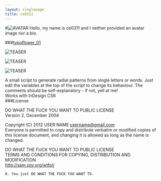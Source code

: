 ```yaml
---
layout: singlepage
title: ce0311
---
```

#![AVATAR](https://raw.github.com/fabiantheblind/auto-typo-adbe-id/master/ce0311/ce0311.png) Hello,
my name is ce0311 and I neither provided an avatar image nor a bio.  

###[typoflower_01](https://raw.github.com/fabiantheblind/auto-typo-adbe-id/master/ce0311/typoflower_01.jsx)  

![TEASER](https://raw.github.com/fabiantheblind/auto-typo-adbe-id/master/ce0311/preview_1.png)  

![TEASER](https://raw.github.com/fabiantheblind/auto-typo-adbe-id/master/ce0311/preview_2.png)  

![TEASER](https://raw.github.com/fabiantheblind/auto-typo-adbe-id/master/ce0311/preview_3.png)  

A small script to generate radial patterns from single letters or words. Just edit the variables at the top of the script to change its behaviour. The comments should be self-explanatory - if not, yell at me!  
Works with InDesign CS6  
###License  


DO WHAT THE FUCK YOU WANT TO PUBLIC LICENSE  
Version 2, December 2004  

 Copyright (C) 2012 USER NAME <username@gmail.com>  
 Everyone is permitted to copy and distribute verbatim or modified copies of this license document, and changing it is allowed as long as the name is changed.  

DO WHAT THE FUCK YOU WANT TO PUBLIC LICENSE  
TERMS AND CONDITIONS FOR COPYING, DISTRIBUTION AND MODIFICATION  
http://sam.zoy.org/wtfpl/

`0. You just DO WHAT THE FUCK YOU WANT TO.  `